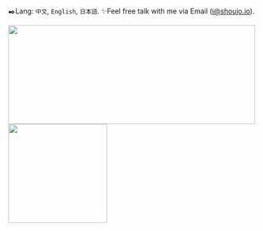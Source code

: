 ✒️Lang: `中文`, `English`, `日本語`.  ✨Feel free talk with me via Email (i@shoujo.io).

<img src="https://github-readme-stats.vercel.app/api?username=mayocream&count_private=true&show_icons=true&theme=dracula&cache_seconds=1800" width="500" height="200" max-height="200" /><span>    </span><img src="https://github-readme-stats.vercel.app/api/top-langs/?username=mayocream&layout=compact&hide=html,css,scss&langs_count=10" height="200">
